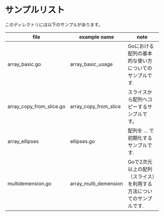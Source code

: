 # サンプルリスト

このディレクトリには以下のサンプルがあります。

| file                     | example name          | note                                                                 |
| ------------------------ | --------------------- | -------------------------------------------------------------------- |
| array_basic.go           | array_basic_usage     | Goにおける配列の基本的な使い方についてのサンプルです.                |
| array_copy_from_slice.go | array_copy_from_slice | スライスから配列へコピーするサンプルです。                           |
| array_ellipses           | ellipses.go           | 配列を ... で初期化するサンプルです.                                 |
| multidemension.go        | array_multi_demension | Goで2次元以上の配列（スライス）を利用する方法についてのサンプルです. |
